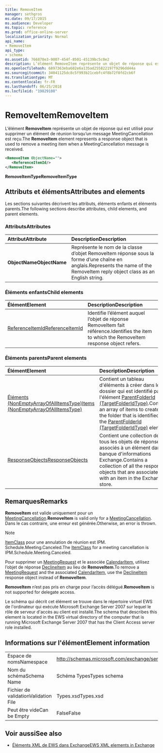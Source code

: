 ```yaml
---
title: RemoveItem
manager: sethgros
ms.date: 09/17/2015
ms.audience: Developer
ms.topic: reference
ms.prod: office-online-server
localization_priority: Normal
api_name:
- RemoveItem
api_type:
- schema
ms.assetid: 766878e3-9007-454f-8501-45139bc5c0e2
description: L’élément RemoveItem représente un objet de réponse qui est utilisé pour supprimer un élément de réunion lorsqu’un message MeetingCancellation est reçu.
ms.openlocfilehash: 6897363eba602e6a135ad255822197f9296dd44a
ms.sourcegitcommit: 34041125dc8c5f993b21cebfc4f8b72f0fd2cb6f
ms.translationtype: MT
ms.contentlocale: fr-FR
ms.lasthandoff: 06/25/2018
ms.locfileid: "19829108"
---
```

# <a name="removeitem"></a><span data-ttu-id="b3d61-103">RemoveItem</span><span class="sxs-lookup"><span data-stu-id="b3d61-103">RemoveItem</span></span>

<span data-ttu-id="b3d61-104">L’élément **RemoveItem** représente un objet de réponse qui est utilisé pour supprimer un élément de réunion lorsqu’un message MeetingCancellation est reçu.</span><span class="sxs-lookup"><span data-stu-id="b3d61-104">The **RemoveItem** element represents a response object that is used to remove a meeting item when a MeetingCancellation message is received.</span></span> 
  
```xml
<RemoveItem ObjectName="">
   <ReferenceItemId/>
</RemoveItem>
```

 <span data-ttu-id="b3d61-105">**RemoveItemType**</span><span class="sxs-lookup"><span data-stu-id="b3d61-105">**RemoveItemType**</span></span>
## <a name="attributes-and-elements"></a><span data-ttu-id="b3d61-106">Attributs et éléments</span><span class="sxs-lookup"><span data-stu-id="b3d61-106">Attributes and elements</span></span>

<span data-ttu-id="b3d61-107">Les sections suivantes décrivent les attributs, éléments enfants et éléments parents.</span><span class="sxs-lookup"><span data-stu-id="b3d61-107">The following sections describe attributes, child elements, and parent elements.</span></span>
  
### <a name="attributes"></a><span data-ttu-id="b3d61-108">Attributs</span><span class="sxs-lookup"><span data-stu-id="b3d61-108">Attributes</span></span>

|<span data-ttu-id="b3d61-109">**Attribut**</span><span class="sxs-lookup"><span data-stu-id="b3d61-109">**Attribute**</span></span>|<span data-ttu-id="b3d61-110">**Description**</span><span class="sxs-lookup"><span data-stu-id="b3d61-110">**Description**</span></span>|
|:-----|:-----|
|<span data-ttu-id="b3d61-111">**ObjectName**</span><span class="sxs-lookup"><span data-stu-id="b3d61-111">**ObjectName**</span></span> <br/> |<span data-ttu-id="b3d61-112">Représente le nom de la classe d’objet RemoveItem réponse sous la forme d’une chaîne en anglais.</span><span class="sxs-lookup"><span data-stu-id="b3d61-112">Represents the name of the RemoveItem reply object class as an English string.</span></span>  <br/> |
   
### <a name="child-elements"></a><span data-ttu-id="b3d61-113">Éléments enfants</span><span class="sxs-lookup"><span data-stu-id="b3d61-113">Child elements</span></span>

|<span data-ttu-id="b3d61-114">**Élément**</span><span class="sxs-lookup"><span data-stu-id="b3d61-114">**Element**</span></span>|<span data-ttu-id="b3d61-115">**Description**</span><span class="sxs-lookup"><span data-stu-id="b3d61-115">**Description**</span></span>|
|:-----|:-----|
|[<span data-ttu-id="b3d61-116">ReferenceItemId</span><span class="sxs-lookup"><span data-stu-id="b3d61-116">ReferenceItemId</span></span>](referenceitemid.md) <br/> |<span data-ttu-id="b3d61-117">Identifie l’élément auquel l’objet de réponse RemoveItem fait référence.</span><span class="sxs-lookup"><span data-stu-id="b3d61-117">Identifies the item to which the RemoveItem response object refers.</span></span>  <br/> |
   
### <a name="parent-elements"></a><span data-ttu-id="b3d61-118">Éléments parents</span><span class="sxs-lookup"><span data-stu-id="b3d61-118">Parent elements</span></span>

|<span data-ttu-id="b3d61-119">**Élément**</span><span class="sxs-lookup"><span data-stu-id="b3d61-119">**Element**</span></span>|<span data-ttu-id="b3d61-120">**Description**</span><span class="sxs-lookup"><span data-stu-id="b3d61-120">**Description**</span></span>|
|:-----|:-----|
|[<span data-ttu-id="b3d61-121">Éléments (NonEmptyArrayOfAllItemsType)</span><span class="sxs-lookup"><span data-stu-id="b3d61-121">Items (NonEmptyArrayOfAllItemsType)</span></span>](items-nonemptyarrayofallitemstype.md) <br/> |<span data-ttu-id="b3d61-122">Contient un tableau d'éléments à créer dans le dossier qui est identifié par l'élément [ParentFolderId (TargetFolderIdType)](parentfolderid-targetfolderidtype.md).</span><span class="sxs-lookup"><span data-stu-id="b3d61-122">Contains an array of items to create in the folder that is identified by the [ParentFolderId (TargetFolderIdType)](parentfolderid-targetfolderidtype.md) element.</span></span>  <br/> |
|[<span data-ttu-id="b3d61-123">ResponseObjects</span><span class="sxs-lookup"><span data-stu-id="b3d61-123">ResponseObjects</span></span>](responseobjects.md) <br/> |<span data-ttu-id="b3d61-124">Contient une collection de tous les objets de réponse associés à un élément dans la banque d'informations Exchange.</span><span class="sxs-lookup"><span data-stu-id="b3d61-124">Contains a collection of all the response objects that are associated with an item in the Exchange store.</span></span>  <br/> |
   
## <a name="remarks"></a><span data-ttu-id="b3d61-125">Remarques</span><span class="sxs-lookup"><span data-stu-id="b3d61-125">Remarks</span></span>

 <span data-ttu-id="b3d61-126">**RemoveItem** est valide uniquement pour un [MeetingCancellation](meetingcancellation.md).</span><span class="sxs-lookup"><span data-stu-id="b3d61-126">**RemoveItem** is valid only for a [MeetingCancellation](meetingcancellation.md).</span></span> <span data-ttu-id="b3d61-127">Dans le cas contraire, une erreur est générée.</span><span class="sxs-lookup"><span data-stu-id="b3d61-127">Otherwise, an error is thrown.</span></span>
  
> [!NOTE]
> <span data-ttu-id="b3d61-128">[ItemClass](itemclass.md) pour une annulation de réunion est IPM. Schedule.Meeting.Canceled.</span><span class="sxs-lookup"><span data-stu-id="b3d61-128">The [ItemClass](itemclass.md) for a meeting cancellation is IPM.Schedule.Meeting.Canceled.</span></span> 
  
<span data-ttu-id="b3d61-129">Pour supprimer un [MeetingRequest](meetingrequest.md) et le associée [CalendarItem](calendaritem.md), utilisez l’objet de réponse [DeclineItem](declineitem.md) au lieu de **RemoveItem**.</span><span class="sxs-lookup"><span data-stu-id="b3d61-129">To remove a [MeetingRequest](meetingrequest.md) and the associated [CalendarItem](calendaritem.md), use the [DeclineItem](declineitem.md) response object instead of **RemoveItem**.</span></span>
  
 <span data-ttu-id="b3d61-130">**RemoveItem** n’est pas pris en charge pour l’accès délégué.</span><span class="sxs-lookup"><span data-stu-id="b3d61-130">**RemoveItem** is not supported for delegate access.</span></span> 
  
<span data-ttu-id="b3d61-131">Le schéma qui décrit cet élément se trouve dans le répertoire virtuel EWS de l'ordinateur qui exécute Microsoft Exchange Server 2007 sur lequel le rôle de serveur d'accès au client est installé.</span><span class="sxs-lookup"><span data-stu-id="b3d61-131">The schema that describes this element is located in the EWS virtual directory of the computer that is running Microsoft Exchange Server 2007 that has the Client Access server role installed.</span></span>
  
## <a name="element-information"></a><span data-ttu-id="b3d61-132">Informations sur l'élément</span><span class="sxs-lookup"><span data-stu-id="b3d61-132">Element information</span></span>

|||
|:-----|:-----|
|<span data-ttu-id="b3d61-133">Espace de noms</span><span class="sxs-lookup"><span data-stu-id="b3d61-133">Namespace</span></span>  <br/> |http://schemas.microsoft.com/exchange/services/2006/types  <br/> |
|<span data-ttu-id="b3d61-134">Nom du schéma</span><span class="sxs-lookup"><span data-stu-id="b3d61-134">Schema Name</span></span>  <br/> |<span data-ttu-id="b3d61-135">Schéma Types</span><span class="sxs-lookup"><span data-stu-id="b3d61-135">Types schema</span></span>  <br/> |
|<span data-ttu-id="b3d61-136">Fichier de validation</span><span class="sxs-lookup"><span data-stu-id="b3d61-136">Validation File</span></span>  <br/> |<span data-ttu-id="b3d61-137">Types.xsd</span><span class="sxs-lookup"><span data-stu-id="b3d61-137">Types.xsd</span></span>  <br/> |
|<span data-ttu-id="b3d61-138">Peut être vide</span><span class="sxs-lookup"><span data-stu-id="b3d61-138">Can be Empty</span></span>  <br/> |<span data-ttu-id="b3d61-139">False</span><span class="sxs-lookup"><span data-stu-id="b3d61-139">False</span></span>  <br/> |
   
## <a name="see-also"></a><span data-ttu-id="b3d61-140">Voir aussi</span><span class="sxs-lookup"><span data-stu-id="b3d61-140">See also</span></span>



- [<span data-ttu-id="b3d61-141">Éléments XML de EWS dans Exchange</span><span class="sxs-lookup"><span data-stu-id="b3d61-141">EWS XML elements in Exchange</span></span>](ews-xml-elements-in-exchange.md)

